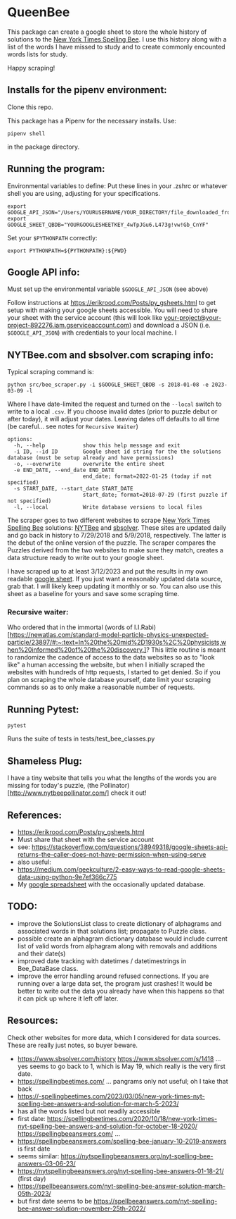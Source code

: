 # QueenBee

This package can create a google sheet to store the whole history of solutions to the [New York Times Spelling Bee](https://www.nytimes.com/puzzles/spelling-bee).  I use this history along with a list of the words I have missed to study and to create commonly encounted words lists for study.

Happy scraping!

## Installs for the pipenv environment:

Clone this repo. 

This package has a Pipenv for the necessary installs.  Use:

`pipenv shell` 

in the package directory. 


## Running the program:

Environmental variables to define:
Put these lines in your .zshrc or whatever shell you are using, adjusting for your specifications.

```
export GOOGLE_API_JSON="/Users/YOURUSERNAME/YOUR_DIRECTORY/file_downloaded_from_google_API.json"
export GOOGLE_SHEET_QBDB="YOURGOOGLESHEETKEY_4wTpJGu6.L473g!vw!Gb_CnYF"
```

Set your `$PYTHONPATH` correctly:

`export PYTHONPATH=${PYTHONPATH}:${PWD}`

## Google API info:

Must set up the environmental variable `$GOOGLE_API_JSON` (see above)

Follow instructions at https://erikrood.com/Posts/py_gsheets.html to get setup with making your google sheets accessible.  You will need to share your sheet with the service account (this will look like your-project@your-project-892276.iam.gserviceaccount.com) and download a JSON (i.e. `$GOOGLE_API_JSON`) with credentials to your local machine.  I 

## NYTBee.com and sbsolver.com scraping info:

Typical scraping command is:

`python src/bee_scraper.py -i $GOOGLE_SHEET_QBDB -s 2018-01-08 -e 2023-03-09 -l`

Where I have date-limited the request and turned on the `--local` switch to write to a local `.csv`. If you choose invalid dates (prior to puzzle debut or after today), it will adjust your dates.  Leaving dates off defaults to all time (be careful... see notes for `Recursive Waiter`)

```
options:
  -h, --help            show this help message and exit
  -i ID, --id ID        Google sheet id string for the the solutions database (must be setup already and have permissions)
  -o, --overwrite       overwrite the entire sheet
  -e END_DATE, --end_date END_DATE
                        end_date; format=2022-01-25 (today if not specified)
  -s START_DATE, --start_date START_DATE
                        start_date; format=2018-07-29 (first puzzle if not specified)
  -l, --local           Write database versions to local files
```

The scraper goes to two different websites to scrape [New York Times Spelling Bee](https://www.nytimes.com/puzzles/spelling-bee) solutions: [NYTBee](https://nytbee.com/) and [sbsolver](https://www.sbsolver.com/).  These sites are updated daily and go back in history to 7/29/2018 and 5/9/2018, respectively.  The latter is the debut of the online version of the puzzle.  The scraper compares the Puzzles derived from the two websites to make sure they match, creates a data structure ready to write out to your google sheet.  

I have scraped up to at least 3/12/2023 and put the results in my own readable [google sheet](https://docs.google.com/spreadsheets/d/1WkAPgB0-7KrVoF8yTSaedRT1q7h83FewcHJyZ-wmJ_Q/edit?usp=sharing).  If you just want a reasonably updated data source, grab that.  I will likely keep updating it monthly or so.   You can also use this sheet as a baseline for yours and save some scraping time. 

### Recursive waiter:

Who ordered that in the immortal (words of I.I.Rabi)[https://newatlas.com/standard-model-particle-physics-unexpected-particle/23897/#:~:text=In%20the%20mid%2D1930s%2C%20physicists,when%20informed%20of%20the%20discovery.]?  This little routine is meant to randomize the cadence of access to the data websites so as to "look like" a human accessing the website, but when I initially scraped the websites with hundreds of http requests, I started to get denied.  So if you plan on scraping the whole database yourself, date limit your scraping commands so as to only make a reasonable number of requests.  


## Running Pytest:

`pytest` 

Runs the suite of tests in tests/test_bee_classes.py

## Shameless Plug:

I have a tiny website that tells you what the lengths of the words you are missing for today's puzzle, (the Pollinator)[http://www.nytbeepollinator.com/] check it out!

## References:

- https://erikrood.com/Posts/py_gsheets.html
- Must share that sheet with the service account
- see: https://stackoverflow.com/questions/38949318/google-sheets-api-returns-the-caller-does-not-have-permission-when-using-serve
- also useful:
- https://medium.com/geekculture/2-easy-ways-to-read-google-sheets-data-using-python-9e7ef366c775
- My [google spreadsheet](https://docs.google.com/spreadsheets/d/1WkAPgB0-7KrVoF8yTSaedRT1q7h83FewcHJyZ-wmJ_Q/edit?usp=sharing) with the occasionally updated database.


## TODO:
- improve the SolutionsList class to create dictionary of alphagrams and associated words in that solutions list; propagate to Puzzle class. 
- possible create an alphagram dictionary database would include current list of valid words from alphagram along with removals and additions and their date(s)
- improved date tracking with datetimes / datetimestrings in Bee_DataBase class.
- improve the error handling around refused connections.  If you are running over a large data set, the program just crashes!  It would be better to write out the data you already have when this happens so that it can pick up where it left off later.

## Resources:

Check other websites for more data, which I considered for data sources.  These are really just notes, so buyer beware. 
- https://www.sbsolver.com/history https://www.sbsolver.com/s/1418 ... yes seems to go back to 1, which is May 19, which really is the very first date. 
- https://spellingbeetimes.com/ ... pangrams only not useful; oh I take that back 
- https://-spellingbeetimes.com/2023/03/05/new-york-times-nyt-spelling-bee-answers-and-solution-for-march-5-2023/ 
- has all the words listed but not readily accessible
- first date: https://spellingbeetimes.com/2020/10/18/new-york-times-nyt-spelling-bee-answers-and-solution-for-october-18-2020/
https://spellingbeeanswers.com/ ... 
- https://spellingbeeanswers.com/spelling-bee-january-10-2019-answers is first date
- seems similar: https://nytspellingbeeanswers.org/nyt-spelling-bee-answers-03-06-23/
- https://nytspellingbeeanswers.org/nyt-spelling-bee-answers-01-18-21/ (first day)
- https://spellbeeanswers.com/nyt-spelling-bee-answer-solution-march-05th-2023/   
- but first date seems to be https://spellbeeanswers.com/nyt-spelling-bee-answer-solution-november-25th-2022/
